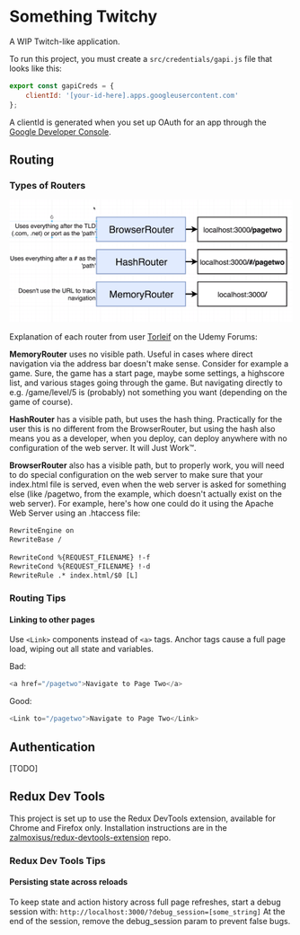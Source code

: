 # Something Twitchy

A WIP Twitch-like application.

To run this project, you must create a `src/credentials/gapi.js` file that looks like this:
```javascript
export const gapiCreds = {
	clientId: '[your-id-here].apps.googleusercontent.com'
};
```
A clientId is generated when you set up OAuth for an app through the [Google Developer Console](http://console.developers.google.com/).

## Routing

### Types of Routers
![Image of React-Router router types](./screenshots/router_info.png)

Explanation of each router from user [Torleif](https://www.udemy.com/user/torleif-berger/) on the Udemy Forums:

**MemoryRouter** uses no visible path. Useful in cases where direct navigation via the address bar doesn't make sense. Consider for example a game. Sure, the game has a start page, maybe some settings, a highscore list, and various stages going through the game. But navigating directly to e.g. /game/level/5 is (probably) not something you want (depending on the game of course).

**HashRouter** has a visible path, but uses the hash thing. Practically for the user this is no different from the BrowserRouter, but using the hash also means you as a developer, when you deploy, can deploy anywhere with no configuration of the web server. It will Just Work™.

**BrowserRouter** also has a visible path, but to properly work, you will need to do special configuration on the web server to make sure that your index.html file is served, even when the web server is asked for something else (like /pagetwo, from the example, which doesn't actually exist on the web server). For example, here's how one could do it using the Apache Web Server using an .htaccess file:
```
RewriteEngine on
RewriteBase /

RewriteCond %{REQUEST_FILENAME} !-f
RewriteCond %{REQUEST_FILENAME} !-d
RewriteRule .* index.html/$0 [L]
```

### Routing Tips

#### Linking to other pages
Use `<Link>` components instead of `<a>` tags. Anchor tags cause a full page load, wiping out all state and variables.

Bad:
```javascript
<a href="/pagetwo">Navigate to Page Two</a>
```

Good:
```javascript
<Link to="/pagetwo">Navigate to Page Two</Link>
```

## Authentication
[TODO]

## Redux Dev Tools
This project is set up to use the Redux DevTools extension, available for Chrome and Firefox only. Installation instructions are in the [zalmoxisus/redux-devtools-extension](https://github.com/zalmoxisus/redux-devtools-extension#installation) repo.

### Redux Dev Tools Tips

#### Persisting state across reloads
To keep state and action history across full page refreshes, start a debug session with:
```http://localhost:3000/?debug_session=[some_string]```
At the end of the session, remove the debug_session param to prevent false bugs.